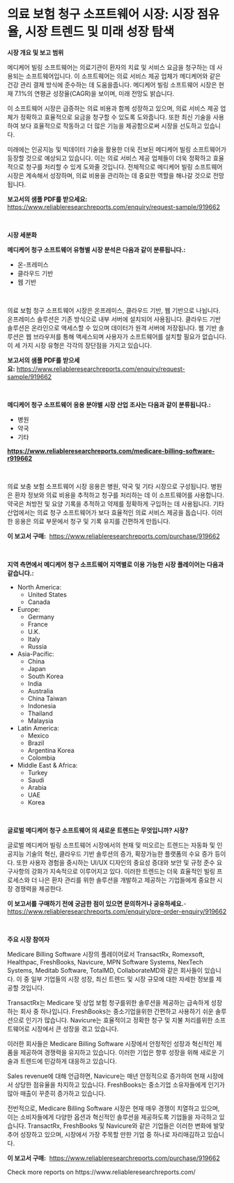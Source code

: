 <p><h1>의료 보험 청구 소프트웨어 시장: 시장 점유율, 시장 트렌드 및 미래 성장 탐색</h1></p><p><strong>시장 개요 및 보고 범위</strong></p>
<p><p>메디케어 빌링 소프트웨어는 의료기관이 환자의 치료 및 서비스 요금을 청구하는 데 사용되는 소프트웨어입니다. 이 소프트웨어는 의료 서비스 제공 업체가 메디케어와 같은 건강 관리 결제 방식에 준수하는 데 도움을줍니다. 메디케어 빌링 소프트웨어 시장은 현재 7.1%의 연평균 성장율(CAGR)을 보이며, 미래 전망도 밝습니다.</p><p>이 소프트웨어 시장은 급증하는 의료 비용과 함께 성장하고 있으며, 의료 서비스 제공 업체가 정확하고 효율적으로 요금을 청구할 수 있도록 도와줍니다. 또한 최신 기술을 사용하여 보다 효율적으로 작동하고 더 많은 기능을 제공함으로써 시장을 선도하고 있습니다.</p><p>미래에는 인공지능 및 빅데이터 기술을 활용한 더욱 진보된 메디케어 빌링 소프트웨어가 등장할 것으로 예상되고 있습니다. 이는 의료 서비스 제공 업체들이 더욱 정확하고 효율적으로 청구를 처리할 수 있게 도와줄 것입니다. 전체적으로 메디케어 빌링 소프트웨어 시장은 계속해서 성장하며, 의료 비용을 관리하는 데 중요한 역할을 해나갈 것으로 전망됩니다.</p></p>
<p><strong>보고서의 샘플 PDF를 받으세요:</strong> <a href="https://www.reliableresearchreports.com/enquiry/request-sample/919662">https://www.reliableresearchreports.com/enquiry/request-sample/919662</a></p>
<p>&nbsp;</p>
<p><strong>시장 세분화</strong></p>
<p><strong>메디케어 청구 소프트웨어 유형별 시장 분석은 다음과 같이 분류됩니다.:</strong></p>
<p><ul><li>온-프레미스</li><li>클라우드 기반</li><li>웹 기반</li></ul></p>
<p>&nbsp;</p>
<p><p>의료 보험 청구 소프트웨어 시장은 온프레미스, 클라우드 기반, 웹 기반으로 나뉩니다. 온프레미스 솔루션은 기존 방식으로 내부 서버에 설치되어 사용됩니다. 클라우드 기반 솔루션은 온라인으로 액세스할 수 있으며 데이터가 원격 서버에 저장됩니다. 웹 기반 솔루션은 웹 브라우저를 통해 액세스되며 사용자가 소프트웨어를 설치할 필요가 없습니다. 이 세 가지 시장 유형은 각각의 장단점을 가지고 있습니다.</p></p>
<p><strong>보고서의 샘플 PDF를 받으세요:</strong>&nbsp;<a href="https://www.reliableresearchreports.com/enquiry/request-sample/919662">https://www.reliableresearchreports.com/enquiry/request-sample/919662</a></p>
<p>&nbsp;</p>
<p><strong> 메디케어 청구 소프트웨어 응용 분야별 시장 산업 조사는 다음과 같이 분류됩니다.:</strong></p>
<p><ul><li>병원</li><li>약국</li><li>기타</li></ul></p>
<p><strong><a href="https://www.reliableresearchreports.com/medicare-billing-software-r919662">https://www.reliableresearchreports.com/medicare-billing-software-r919662</a></strong></p>
<p>&nbsp;</p>
<p><p>의료 보충 보험 소프트웨어 시장 응용은 병원, 약국 및 기타 시장으로 구성됩니다. 병원은 환자 정보와 의료 비용을 추적하고 청구를 처리하는 데 이 소프트웨어를 사용합니다. 약국은 처방전 및 요양 기록을 추적하고 약제를 정확하게 구입하는 데 사용됩니다. 기타 산업에서는 의료 청구 소프트웨어가 보다 효율적인 의료 서비스 제공을 돕습니다. 이러한 응용은 의료 부문에서 청구 및 기록 유지를 간편하게 만듭니다.</p></p>
<p><strong>이 보고서 구매:</strong>&nbsp; <a href="https://www.reliableresearchreports.com/purchase/919662">https://www.reliableresearchreports.com/purchase/919662</a></p>
<p>&nbsp;</p>
<p><strong>지역 측면에서 메디케어 청구 소프트웨어 지역별로 이용 가능한 시장 플레이어는 다음과 같습니다.:</strong></p>
<p><ul>
    <li>
        North America:
        <ul>
            <li>United States</li>
            <li>Canada</li>
        </ul>
    </li>
    <li>
        Europe:
        <ul>
            <li>Germany</li>
            <li>France</li>
            <li>U.K.</li>
            <li>Italy</li>
            <li>Russia</li>
        </ul>
    </li>
    <li>
        Asia-Pacific:
        <ul>
            <li>China</li>
            <li>Japan</li>
            <li>South Korea</li>
            <li>India</li>
            <li>Australia</li>
            <li>China Taiwan</li>
            <li>Indonesia</li>
            <li>Thailand</li>
            <li>Malaysia</li>
        </ul>
    </li>
    <li>
        Latin America:
        <ul>
            <li>Mexico</li>
            <li>Brazil</li>
            <li>Argentina Korea</li>
            <li>Colombia</li>
        </ul>
    </li>
    <li>
        Middle East & Africa:
        <ul>
            <li>Turkey</li>
            <li>Saudi</li>
            <li>Arabia</li>
            <li>UAE</li>
            <li>Korea</li>
        </ul>
    </li>
    </ul></p>
<p>&nbsp;</p>
<p><strong>글로벌 메디케어 청구 소프트웨어 의 새로운 트렌드는 무엇입니까? 시장?</strong></p>
<p><p>글로벌 메디케어 빌링 소프트웨어 시장에서의 현재 및 떠오르는 트렌드는 자동화 및 인공지능 기술의 혁신, 클라우드 기반 솔루션의 증가, 확장가능한 플랫폼의 수요 증가 등이다. 또한 사용자 경험을 중시하는 UI/UX 디자인의 중요성 증대와 보안 및 규정 준수 요구사항의 강화가 지속적으로 이루어지고 있다. 이러한 트렌드는 더욱 효율적인 빌링 프로세스와 더 나은 환자 관리를 위한 솔루션을 개발하고 제공하는 기업들에게 중요한 시장 경쟁력을 제공한다.</p></p>
<p><strong>이 보고서를 구매하기 전에 궁금한 점이 있으면 문의하거나 공유하세요.</strong>- <a href="https://www.reliableresearchreports.com/enquiry/pre-order-enquiry/919662">https://www.reliableresearchreports.com/enquiry/pre-order-enquiry/919662</a></p>
<p>&nbsp;</p>
<p><strong>주요 시장 참여자</strong></p>
<p><p>Medicare Billing Software 시장의 플레이어로서 TransactRx, Romexsoft, Healthpac, FreshBooks, Navicure, MPN Software Systems, NexTech Systems, Meditab Software, TotalMD, CollaborateMD와 같은 회사들이 있습니다. 이 중 일부 기업들의 시장 성장, 최신 트렌드 및 시장 규모에 대한 자세한 정보를 제공할 것입니다.</p><p>TransactRx는 Medicare 및 상업 보험 청구를위한 솔루션을 제공하는 급속하게 성장하는 회사 중 하나입니다. FreshBooks는 중소기업을위한 간편하고 사용하기 쉬운 솔루션으로 인기가 많습니다. Navicure는 효율적이고 정확한 청구 및 지불 처리를위한 소프트웨어로 시장에서 큰 성장을 겪고 있습니다.</p><p>이러한 회사들은 Medicare Billing Software 시장에서 안정적인 성장과 혁신적인 제품을 제공하여 경쟁력을 유지하고 있습니다. 이러한 기업은 향후 성장을 위해 새로운 기술과 트렌드에 민감하게 대응하고 있습니다.</p><p>Sales revenue에 대해 언급하면, Navicure는 매년 안정적으로 증가하여 현재 시장에서 상당한 점유율을 차지하고 있습니다. FreshBooks는 중소기업 소유자들에게 인기가 많아 매출이 꾸준히 증가하고 있습니다.</p><p>전반적으로, Medicare Billing Software 시장은 현재 매우 경쟁이 치열하고 있으며, 이는 소비자들에게 다양한 옵션과 혁신적인 솔루션을 제공하도록 기업들을 자극하고 있습니다. TransactRx, FreshBooks 및 Navicure와 같은 기업들은 이러한 변화에 발맞추어 성장하고 있으며, 시장에서 가장 주목할 만한 기업 중 하나로 자리매김하고 있습니다.</p></p>
<p><strong>이 보고서 구매:</strong>&nbsp;&nbsp;<a href="https://www.reliableresearchreports.com/purchase/919662">https://www.reliableresearchreports.com/purchase/919662</a></p>
<p>Check more reports on https://www.reliableresearchreports.com/</p>